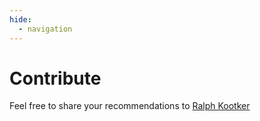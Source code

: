 ```yaml
---
hide:
  - navigation
---
```


# Contribute

Feel free to share your recommendations to
[Ralph Kootker](mailto:ralph.kootker@gmail.com?subject=[GitHub%20books])
